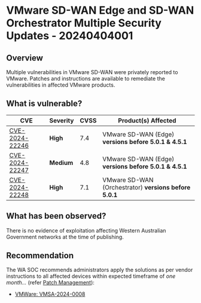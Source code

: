 # VMware SD-WAN Edge and SD-WAN Orchestrator Multiple Security Updates - 20240404001

## Overview

Multiple vulnerabilities in VMware SD-WAN were privately reported to VMware. Patches and instructions are available to remediate the vulnerabilities in affected VMware products.

## What is vulnerable?

| CVE    | Severity     | CVSS | Product(s) Affected | 
| ------ | ------------ | ---- | ------------------- | 
| [CVE-2024-22246](https://nvd.nist.gov/vuln/detail/CVE-2024-22246) | **High** | 7.4  | VMware SD-WAN (Edge) **versions before 5.0.1 & 4.5.1**|
| [CVE-2024-22247](https://nvd.nist.gov/vuln/detail/CVE-2024-22247) | **Medium** | 4.8  | VMware SD-WAN (Edge) **versions before 5.0.1 & 4.5.1** |
| [CVE-2024-22248](https://nvd.nist.gov/vuln/detail/CVE-2024-22248) | **High** | 7.1  | VMware SD-WAN (Orchestrator) **versions before 5.0.1** |

## What has been observed?

There is no evidence of exploitation affecting Western Australian Government networks at the time of publishing.

## Recommendation

The WA SOC recommends administrators apply the solutions as per vendor instructions to all affected devices within expected timeframe of *one month...* (refer [Patch Management](../guidelines/patch-management.md)):

- [VMWare: VMSA-2024-0008](https://www.vmware.com/security/advisories/VMSA-2024-0008.html)



